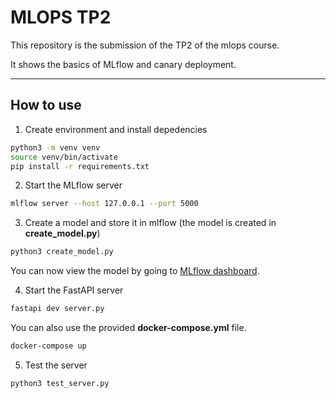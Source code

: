 # MLOPS TP2

This repository is the submission of the TP2 of the mlops course.

It shows the basics of MLflow and canary deployment.

---

## How to use

1. Create environment and install depedencies

```bash
python3 -m venv venv
source venv/bin/activate
pip install -r requirements.txt
```

2. Start the MLflow server

```bash
mlflow server --host 127.0.0.1 --port 5000
```

3. Create a model and store it in mlflow (the model is created in **create_model.py**)

```bash
python3 create_model.py
```

You can now view the model by going to [MLflow dashboard](http://localhost:5000).

4. Start the FastAPI server

```bash
fastapi dev server.py
```

You can also use the provided **docker-compose.yml** file.

```bash
docker-compose up
```

5. Test the server

```bash
python3 test_server.py
```
